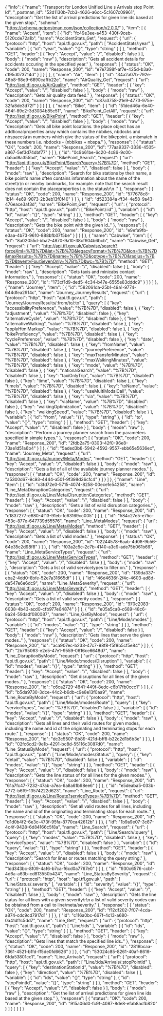 {
  "info": {
    "name": "Transport for London Unified Line s  Arrivals stop Point Id",
    "_postman_id": "52d1130b-7cb3-4626-a6cc-5c1607c09961",
    "description": "Get the list of arrival predictions for given line ids based at the given stop.",
    "schema": "https://schema.getpostman.com/json/collection/v2.0.0/"
  },
  "item": [
    {
      "name": "Accent",
      "item": [
        {
          "id": "fc49e3ee-a453-430f-9ceb-5120cde72a1b",
          "name": "AccidentStats_Get",
          "request": {
            "url": {
              "protocol": "http",
              "host": "api.tfl.gov.uk",
              "path": [
                "AccidentStats/:year"
              ],
              "variable": [
                {
                  "id": "year",
                  "value": "{}",
                  "type": "string"
                }
              ]
            },
            "method": "GET",
            "header": [
              {
                "key": "Accept",
                "value": "*/*",
                "disabled": false
              }
            ],
            "body": {
              "mode": "raw"
            },
            "description": "Gets all accident details for accidents occuring in the specified year."
          },
          "response": [
            {
              "status": "OK",
              "code": 200,
              "name": "Response_200",
              "id": "e7e7398f-af7e-425d-b3a0-c195d073714d"
            }
          ]
        }
      ]
    },
    {
      "name": "Air",
      "item": [
        {
          "id": "34a2a07b-792e-48b8-98e9-6890caffb22e",
          "name": "AirQuality_Get",
          "request": {
            "url": "http://api.tfl.gov.uk/AirQuality",
            "method": "GET",
            "header": [
              {
                "key": "Accept",
                "value": "*/*",
                "disabled": false
              }
            ],
            "body": {
              "mode": "raw"
            },
            "description": "Gets air quality data feed."
          },
          "response": [
            {
              "status": "OK",
              "code": 200,
              "name": "Response_200",
              "id": "c87a3758-21e9-4773-975e-32fa8de3d72f"
            }
          ]
        }
      ]
    },
    {
      "name": "Bike",
      "item": [
        {
          "id": "51ded46a-6e40-464f-89c2-3d3034b85c51",
          "name": "BikePoint_GetAll",
          "request": {
            "url": "http://api.tfl.gov.uk/BikePoint",
            "method": "GET",
            "header": [
              {
                "key": "Accept",
                "value": "*/*",
                "disabled": false
              }
            ],
            "body": {
              "mode": "raw"
            },
            "description": "Gets all bike point locations. the place object has an addtionalproperties array which contains the nbbikes, nbdocks and nbspaces\r\n            numbers which give the status of the bikepoint. a mismatch in these numbers i.e. nbdocks - (nbbikes + nbspa."
          },
          "response": [
            {
              "status": "OK",
              "code": 200,
              "name": "Response_200",
              "id": "77aa9337-3336-4505-a867-5ef3d74dbf77"
            }
          ]
        },
        {
          "id": "0c9b61be-6c20-4c86-9c00-da5ad8a355bd",
          "name": "BikePoint_Search",
          "request": {
            "url": "http://api.tfl.gov.uk/BikePoint/Search?query=%7B%7D",
            "method": "GET",
            "header": [
              {
                "key": "Accept",
                "value": "*/*",
                "disabled": false
              }
            ],
            "body": {
              "mode": "raw"
            },
            "description": "Search for bike stations by their name, a bike point's name often contains information about the name of the street\r\n            or nearby landmarks, for example. note that the search result does not contain the placeproperties i.e. the status\r\n     ."
          },
          "response": [
            {
              "status": "OK",
              "code": 200,
              "name": "Response_200",
              "id": "577678c8-1b14-4e69-9073-2b3eb13f0f40"
            }
          ]
        },
        {
          "id": "d523384a-ff34-4e58-9a43-476eace3af3d",
          "name": "BikePoint_Get",
          "request": {
            "url": {
              "protocol": "http",
              "host": "api.tfl.gov.uk",
              "path": [
                "BikePoint/:id"
              ],
              "variable": [
                {
                  "id": "id",
                  "value": "{}",
                  "type": "string"
                }
              ]
            },
            "method": "GET",
            "header": [
              {
                "key": "Accept",
                "value": "*/*",
                "disabled": false
              }
            ],
            "body": {
              "mode": "raw"
            },
            "description": "Gets the bike point with the given id.."
          },
          "response": [
            {
              "status": "OK",
              "code": 200,
              "name": "Response_200",
              "id": "e9efa9fb-e3aa-4b73-9610-888bfb07f5be"
            }
          ]
        }
      ]
    },
    {
      "name": "Cabwise",
      "item": [
        {
          "id": "8a02055d-bba2-4870-9a10-38cf904b6bcb",
          "name": "Cabwise_Get",
          "request": {
            "url": "http://api.tfl.gov.uk/Cabwise/search?forceXml=%7B%7D&lat=%7B%7D&legacyFormat=%7B%7D&lon=%7B%7D&maxResults=%7B%7D&name=%7B%7D&optype=%7B%7D&radius=%7B%7D&twentyFourSevenOnly=%7B%7D&wc=%7B%7D",
            "method": "GET",
            "header": [
              {
                "key": "Accept",
                "value": "*/*",
                "disabled": false
              }
            ],
            "body": {
              "mode": "raw"
            },
            "description": "Gets taxis and minicabs contact information."
          },
          "response": [
            {
              "status": "OK",
              "code": 200,
              "name": "Response_200",
              "id": "173cf1d9-ded5-4c34-b47e-6555e83dddc9"
            }
          ]
        }
      ]
    },
    {
      "name": "Journey",
      "item": [
        {
          "id": "582061da-25b1-49a1-9774-644dfea2914c",
          "name": "Journey_JourneyResults",
          "request": {
            "url": {
              "protocol": "http",
              "host": "api.tfl.gov.uk",
              "path": [
                "Journey/JourneyResults/:from/to/:to"
              ],
              "query": [
                {
                  "key": "accessibilityPreference",
                  "value": "%7B%7D",
                  "disabled": false
                },
                {
                  "key": "adjustment",
                  "value": "%7B%7D",
                  "disabled": false
                },
                {
                  "key": "alternativeCycle",
                  "value": "%7B%7D",
                  "disabled": false
                },
                {
                  "key": "alternativeWalking",
                  "value": "%7B%7D",
                  "disabled": false
                },
                {
                  "key": "applyHtmlMarkup",
                  "value": "%7B%7D",
                  "disabled": false
                },
                {
                  "key": "bikeProficiency",
                  "value": "%7B%7D",
                  "disabled": false
                },
                {
                  "key": "cyclePreference",
                  "value": "%7B%7D",
                  "disabled": false
                },
                {
                  "key": "date",
                  "value": "%7B%7D",
                  "disabled": false
                },
                {
                  "key": "fromName",
                  "value": "%7B%7D",
                  "disabled": false
                },
                {
                  "key": "journeyPreference",
                  "value": "%7B%7D",
                  "disabled": false
                },
                {
                  "key": "maxTransferMinutes",
                  "value": "%7B%7D",
                  "disabled": false
                },
                {
                  "key": "maxWalkingMinutes",
                  "value": "%7B%7D",
                  "disabled": false
                },
                {
                  "key": "mode",
                  "value": "%7B%7D",
                  "disabled": false
                },
                {
                  "key": "nationalSearch",
                  "value": "%7B%7D",
                  "disabled": false
                },
                {
                  "key": "taxiOnlyTrip",
                  "value": "%7B%7D",
                  "disabled": false
                },
                {
                  "key": "time",
                  "value": "%7B%7D",
                  "disabled": false
                },
                {
                  "key": "timeIs",
                  "value": "%7B%7D",
                  "disabled": false
                },
                {
                  "key": "toName",
                  "value": "%7B%7D",
                  "disabled": false
                },
                {
                  "key": "useMultiModalCall",
                  "value": "%7B%7D",
                  "disabled": false
                },
                {
                  "key": "via",
                  "value": "%7B%7D",
                  "disabled": false
                },
                {
                  "key": "viaName",
                  "value": "%7B%7D",
                  "disabled": false
                },
                {
                  "key": "walkingOptimization",
                  "value": "%7B%7D",
                  "disabled": false
                },
                {
                  "key": "walkingSpeed",
                  "value": "%7B%7D",
                  "disabled": false
                }
              ],
              "variable": [
                {
                  "id": "from",
                  "value": "{}",
                  "type": "string"
                },
                {
                  "id": "to",
                  "value": "{}",
                  "type": "string"
                }
              ]
            },
            "method": "GET",
            "header": [
              {
                "key": "Accept",
                "value": "*/*",
                "disabled": false
              }
            ],
            "body": {
              "mode": "raw"
            },
            "description": "Perform a journey planner search from the parameters specified in simple types."
          },
          "response": [
            {
              "status": "OK",
              "code": 200,
              "name": "Response_200",
              "id": "2fdb2a75-0303-42f0-96e8-73ae1d51a6b4"
            }
          ]
        },
        {
          "id": "5aded3b8-5942-4592-9557-ebb65e5636ec",
          "name": "Journey_Meta",
          "request": {
            "url": "http://api.tfl.gov.uk/Journey/Meta/Modes",
            "method": "GET",
            "header": [
              {
                "key": "Accept",
                "value": "*/*",
                "disabled": false
              }
            ],
            "body": {
              "mode": "raw"
            },
            "description": "Gets a list of all of the available journey planner modes."
          },
          "response": [
            {
              "status": "OK",
              "code": 200,
              "name": "Response_200",
              "id": "a5300d67-9c93-4444-a501-9f398d36cfc4"
            }
          ]
        }
      ]
    },
    {
      "name": "Line",
      "item": [
        {
          "id": "c3fd72e0-5715-4074-8258-00ece1e54258",
          "name": "Line_MetaDisruptionCategories",
          "request": {
            "url": "http://api.tfl.gov.uk/Line/Meta/DisruptionCategories",
            "method": "GET",
            "header": [
              {
                "key": "Accept",
                "value": "*/*",
                "disabled": false
              }
            ],
            "body": {
              "mode": "raw"
            },
            "description": "Gets a list of valid disruption categories."
          },
          "response": [
            {
              "status": "OK",
              "code": 200,
              "name": "Response_200",
              "id": "c1837277-e880-4f13-91eb-fc63169cc005"
            }
          ]
        },
        {
          "id": "584c27e5-e75c-453c-877e-647739d55576",
          "name": "Line_MetaModes",
          "request": {
            "url": "http://api.tfl.gov.uk/Line/Meta/Modes",
            "method": "GET",
            "header": [
              {
                "key": "Accept",
                "value": "*/*",
                "disabled": false
              }
            ],
            "body": {
              "mode": "raw"
            },
            "description": "Gets a list of valid modes."
          },
          "response": [
            {
              "status": "OK",
              "code": 200,
              "name": "Response_200",
              "id": "02244578-6aab-4d08-9b56-64e35c2d98f8"
            }
          ]
        },
        {
          "id": "f03a2c5c-2c7b-4140-a3c9-ade75b061b66",
          "name": "Line_MetaServiceTypes",
          "request": {
            "url": "http://api.tfl.gov.uk/Line/Meta/ServiceTypes",
            "method": "GET",
            "header": [
              {
                "key": "Accept",
                "value": "*/*",
                "disabled": false
              }
            ],
            "body": {
              "mode": "raw"
            },
            "description": "Gets a list of valid servicetypes to filter on."
          },
          "response": [
            {
              "status": "OK",
              "code": 200,
              "name": "Response_200",
              "id": "139da337-eba2-4dd0-8bfe-52e7a31665df"
            }
          ]
        },
        {
          "id": "46d4636f-2f4c-4603-ad8d-de547e6e6dc9",
          "name": "Line_MetaSeverity",
          "request": {
            "url": "http://api.tfl.gov.uk/Line/Meta/Severity",
            "method": "GET",
            "header": [
              {
                "key": "Accept",
                "value": "*/*",
                "disabled": false
              }
            ],
            "body": {
              "mode": "raw"
            },
            "description": "Gets a list of valid severity codes."
          },
          "response": [
            {
              "status": "OK",
              "code": 200,
              "name": "Response_200",
              "id": "970c2083-6038-4b43-acd0-cfb977e64874"
            }
          ]
        },
        {
          "id": "e05a5ca8-c689-48c6-8a24-59dadf080087",
          "name": "Line_GetByMode",
          "request": {
            "url": {
              "protocol": "http",
              "host": "api.tfl.gov.uk",
              "path": [
                "Line/Mode/:modes"
              ],
              "variable": [
                {
                  "id": "modes",
                  "value": "{}",
                  "type": "string"
                }
              ]
            },
            "method": "GET",
            "header": [
              {
                "key": "Accept",
                "value": "*/*",
                "disabled": false
              }
            ],
            "body": {
              "mode": "raw"
            },
            "description": "Gets lines that serve the given modes.."
          },
          "response": [
            {
              "status": "OK",
              "code": 200,
              "name": "Response_200",
              "id": "aca907ec-b233-47c7-98f8-f5f8b5cf5e84"
            }
          ]
        },
        {
          "id": "2b795063-e2e5-47e1-9559-0616ce6648d7",
          "name": "Line_DisruptionByMode",
          "request": {
            "url": {
              "protocol": "http",
              "host": "api.tfl.gov.uk",
              "path": [
                "Line/Mode/:modes/Disruption"
              ],
              "variable": [
                {
                  "id": "modes",
                  "value": "{}",
                  "type": "string"
                }
              ]
            },
            "method": "GET",
            "header": [
              {
                "key": "Accept",
                "value": "*/*",
                "disabled": false
              }
            ],
            "body": {
              "mode": "raw"
            },
            "description": "Get disruptions for all lines of the given modes.."
          },
          "response": [
            {
              "status": "OK",
              "code": 200,
              "name": "Response_200",
              "id": "c6ca2729-4841-449f-8edc-c6b17fb0ccc1"
            }
          ]
        },
        {
          "id": "b5da9730-3dce-44c2-b6db-c9e8e13f0aa9",
          "name": "Line_RouteByMode",
          "request": {
            "url": {
              "protocol": "http",
              "host": "api.tfl.gov.uk",
              "path": [
                "Line/Mode/:modes/Route"
              ],
              "query": [
                {
                  "key": "serviceTypes",
                  "value": "%7B%7D",
                  "disabled": false
                }
              ],
              "variable": [
                {
                  "id": "modes",
                  "value": "{}",
                  "type": "string"
                }
              ]
            },
            "method": "GET",
            "header": [
              {
                "key": "Accept",
                "value": "*/*",
                "disabled": false
              }
            ],
            "body": {
              "mode": "raw"
            },
            "description": "Gets all lines and their valid routes for given modes, including the name and id of the originating and terminating stops for each route."
          },
          "response": [
            {
              "status": "OK",
              "code": 200,
              "name": "Response_200",
              "id": "dc3c5507-8b89-421d-bff8-b22c2d1b6b3e"
            }
          ]
        },
        {
          "id": "02fc6cd2-9e1b-4291-bc8d-55116c3087d0",
          "name": "Line_StatusByMode",
          "request": {
            "url": {
              "protocol": "http",
              "host": "api.tfl.gov.uk",
              "path": [
                "Line/Mode/:modes/Status"
              ],
              "query": [
                {
                  "key": "detail",
                  "value": "%7B%7D",
                  "disabled": false
                }
              ],
              "variable": [
                {
                  "id": "modes",
                  "value": "{}",
                  "type": "string"
                }
              ]
            },
            "method": "GET",
            "header": [
              {
                "key": "Accept",
                "value": "*/*",
                "disabled": false
              }
            ],
            "body": {
              "mode": "raw"
            },
            "description": "Gets the line status of for all lines for the given modes."
          },
          "response": [
            {
              "status": "OK",
              "code": 200,
              "name": "Response_200",
              "id": "61a7fc47-7232-47ab-a7ea-6a8a61b98ee6"
            }
          ]
        },
        {
          "id": "e5deaba5-033b-4772-b6f9-13574222d623",
          "name": "Line_Route",
          "request": {
            "url": "http://api.tfl.gov.uk/Line/Route?serviceTypes=%7B%7D",
            "method": "GET",
            "header": [
              {
                "key": "Accept",
                "value": "*/*",
                "disabled": false
              }
            ],
            "body": {
              "mode": "raw"
            },
            "description": "Get all valid routes for all lines, including the name and id of the originating and terminating stops for each route.."
          },
          "response": [
            {
              "status": "OK",
              "code": 200,
              "name": "Response_200",
              "id": "d1d0b4f2-6e3c-473f-95fa-8770ca42612b"
            }
          ]
        },
        {
          "id": "1b9a9e07-3c87-4c4f-9428-6d84166c5f8a",
          "name": "Line_Search",
          "request": {
            "url": {
              "protocol": "http",
              "host": "api.tfl.gov.uk",
              "path": [
                "Line/Search/:query"
              ],
              "query": [
                {
                  "key": "modes",
                  "value": "%7B%7D",
                  "disabled": false
                },
                {
                  "key": "serviceTypes",
                  "value": "%7B%7D",
                  "disabled": false
                }
              ],
              "variable": [
                {
                  "id": "query",
                  "value": "{}",
                  "type": "string"
                }
              ]
            },
            "method": "GET",
            "header": [
              {
                "key": "Accept",
                "value": "*/*",
                "disabled": false
              }
            ],
            "body": {
              "mode": "raw"
            },
            "description": "Search for lines or routes matching the query string."
          },
          "response": [
            {
              "status": "OK",
              "code": 200,
              "name": "Response_200",
              "id": "1dd343bc-8f09-4af6-b7ca-f6cd0a7767e0"
            }
          ]
        },
        {
          "id": "930c6576-ccb1-4d6a-a63b-cd813550b424",
          "name": "Line_StatusBySeverity",
          "request": {
            "url": {
              "protocol": "http",
              "host": "api.tfl.gov.uk",
              "path": [
                "Line/Status/:severity"
              ],
              "variable": [
                {
                  "id": "severity",
                  "value": "{}",
                  "type": "string"
                }
              ]
            },
            "method": "GET",
            "header": [
              {
                "key": "Accept",
                "value": "*/*",
                "disabled": false
              }
            ],
            "body": {
              "mode": "raw"
            },
            "description": "Gets the line status for all lines with a given severity\r\n            a list of valid severity codes can be obtained from a call to line/meta/severity."
          },
          "response": [
            {
              "status": "OK",
              "code": 200,
              "name": "Response_200",
              "id": "f12df202-7f07-4cda-a874-cdc9cd7917d1"
            }
          ]
        },
        {
          "id": "c116a0bc-667f-4c13-a680-0a41df1c5dd7",
          "name": "Line_Get",
          "request": {
            "url": {
              "protocol": "http",
              "host": "api.tfl.gov.uk",
              "path": [
                "Line/:ids"
              ],
              "variable": [
                {
                  "id": "ids",
                  "value": "{}",
                  "type": "string"
                }
              ]
            },
            "method": "GET",
            "header": [
              {
                "key": "Accept",
                "value": "*/*",
                "disabled": false
              }
            ],
            "body": {
              "mode": "raw"
            },
            "description": "Gets lines that match the specified line ids.."
          },
          "response": [
            {
              "status": "OK",
              "code": 200,
              "name": "Response_200",
              "id": "2818bcaa-7361-4521-b1fd-ff5de0fd6626"
            }
          ]
        },
        {
          "id": "53024c85-8261-40af-8616-6fda53801cc1",
          "name": "Line_Arrivals",
          "request": {
            "url": {
              "protocol": "http",
              "host": "api.tfl.gov.uk",
              "path": [
                "Line/:ids/Arrivals/:stopPointId"
              ],
              "query": [
                {
                  "key": "destinationStationId",
                  "value": "%7B%7D",
                  "disabled": false
                },
                {
                  "key": "direction",
                  "value": "%7B%7D",
                  "disabled": false
                }
              ],
              "variable": [
                {
                  "id": "ids",
                  "value": "{}",
                  "type": "string"
                },
                {
                  "id": "stopPointId",
                  "value": "{}",
                  "type": "string"
                }
              ]
            },
            "method": "GET",
            "header": [
              {
                "key": "Accept",
                "value": "*/*",
                "disabled": false
              }
            ],
            "body": {
              "mode": "raw"
            },
            "description": "Get the list of arrival predictions for given line ids based at the given stop."
          },
          "response": [
            {
              "status": "OK",
              "code": 200,
              "name": "Response_200",
              "id": "915a06d0-fc9f-4087-8de8-efab8acfb820"
            }
          ]
        }
      ]
    }
  ]
}